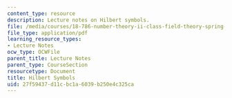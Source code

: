 ```yaml
---
content_type: resource
description: Lecture notes on Hilbert symbols.
file: /media/courses/18-786-number-theory-ii-class-field-theory-spring-2016/27f59437d11cbc1a6039b250e4c325ca_MIT18_786S16_lec2.pdf
file_type: application/pdf
learning_resource_types:
- Lecture Notes
ocw_type: OCWFile
parent_title: Lecture Notes
parent_type: CourseSection
resourcetype: Document
title: Hilbert Symbols
uid: 27f59437-d11c-bc1a-6039-b250e4c325ca
---
```

